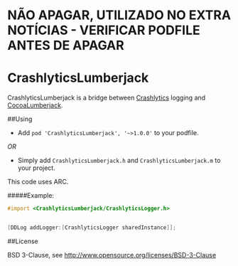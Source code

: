 NÃO APAGAR, UTILIZADO NO EXTRA NOTÍCIAS - VERIFICAR PODFILE ANTES DE APAGAR
=====================

CrashlyticsLumberjack
=====================

CrashlyticsLumberjack is a bridge between [Crashlytics](http://support.crashlytics.com/knowledgebase/articles/92519-how-do-i-use-logging-) logging and [CocoaLumberjack](https://github.com/robbiehanson/CocoaLumberjack).


##Using
- Add `pod 'CrashlyticsLumberjack', '~>1.0.0'` to your podfile.

*OR*

- Simply add `CrashlyticsLumberjack.h` and `CrashlyticsLumberjack.m` to your project.

This code uses ARC.

#####Example:

```objective-c
#import <CrashlyticsLumberjack/CrashlyticsLogger.h>


[DDLog addLogger:[CrashlyticsLogger sharedInstance]];


```


##License

BSD 3-Clause, see http://www.opensource.org/licenses/BSD-3-Clause
